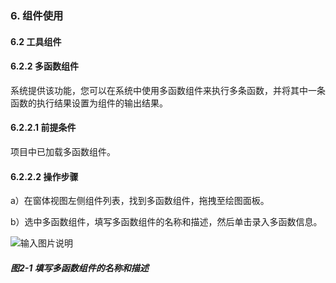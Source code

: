 ### 6. 组件使用

#### 6.2 工具组件

#### 6.2.2 多函数组件

系统提供该功能，您可以在系统中使用多函数组件来执行多条函数，并将其中一条函数的执行结果设置为组件的输出结果。

#### 6.2.2.1 前提条件

项目中已加载多函数组件。

#### 6.2.2.2 操作步骤

a）在窗体视图左侧组件列表，找到多函数组件，拖拽至绘图面板。

b）选中多函数组件，填写多函数组件的名称和描述，然后单击录入多函数信息。

![输入图片说明](../../../../images/SoFlu%EF%BC%88%E5%90%8E%E7%AB%AF%EF%BC%89%E5%BC%80%E5%8F%91%E5%B9%B3%E5%8F%B0/1.%20%E6%9C%80%E6%96%B0%E7%89%88%E6%9C%AC%20-%20%E6%9B%B4%E6%96%B0%E6%97%A5%E6%9C%9F%20-%202022.10.08/6.%20%E7%BB%84%E4%BB%B6%E4%BD%BF%E7%94%A8/2.%20%E5%B7%A5%E5%85%B7%E7%BB%84%E4%BB%B6/2-1.png)

##### 图2-1 填写多函数组件的名称和描述
